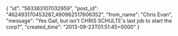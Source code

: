  {
   "id": "563363107032959",
   "post_id": "462493170453287_490962517606352",
   "from_name": "Chris Evan",
   "message": "Yes Gail, but isn't CHRIS SCHULTE's last job to start the corp?",
   "created_time": "2013-09-23T01:51:45+0000"
 }
